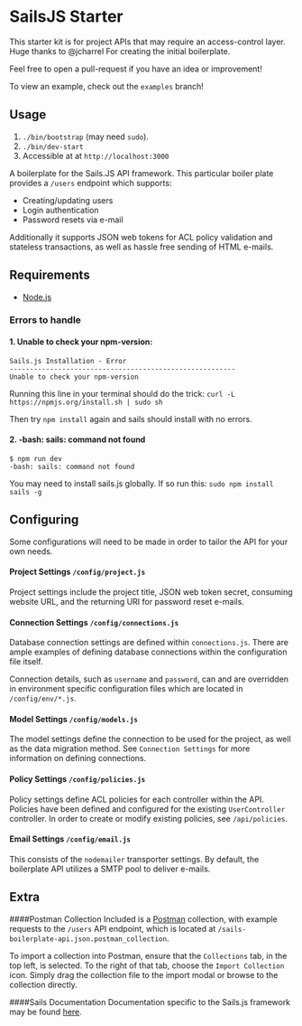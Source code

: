 # SailsJS Starter
This starter kit is for project APIs that may require an access-control layer. Huge thanks to @jcharrel For creating the initial boilerplate.

Feel free to open a pull-request if you have an idea or improvement!

To view an example, check out the `examples` branch!

## Usage

1. `./bin/bootstrap` (may need `sudo`).
2. `./bin/dev-start`
3. Accessible at at `http://localhost:3000`

A boilerplate for the Sails.JS API framework.  This particular boiler plate provides a `/users` endpoint which supports:

+ Creating/updating users
+ Login authentication
+ Password resets via e-mail

Additionally it supports JSON web tokens for ACL policy validation and stateless transactions, as well as hassle free sending of HTML e-mails.

## Requirements
- [Node.js](http://nodejs.org/)

### Errors to handle
#### 1. Unable to check your npm-version:
```
Sails.js Installation - Error
--------------------------------------------------------
Unable to check your npm-version
```
Running this line in your terminal should do the trick:
`curl -L https://npmjs.org/install.sh | sudo sh`

Then try `npm install` again and sails should install with no errors.

#### 2. -bash: sails: command not found
```
$ npm run dev
-bash: sails: command not found
```
You may need to install sails.js globally. If so run this:
`sudo npm install sails -g`

## Configuring
Some configurations will need to be made in order to tailor the API for your own needs.

#### Project Settings `/config/project.js`
Project settings include the project title, JSON web token secret, consuming website URL, and the returning URI for password reset e-mails.

#### Connection Settings `/config/connections.js`
Database connection settings are defined within `connections.js`.  There are ample examples of defining database connections within the configuration file itself.  

Connection details, such as `username` and `password`, can and are overridden in environment specific configuration files which are located in `/config/env/*.js`.

#### Model Settings `/config/models.js`
The model settings define the connection to be used for the project, as well as the data migration method.  See `Connection Settings` for more information on defining connections.

#### Policy Settings `/config/policies.js`
Policy settings define ACL policies for each controller within the API.  Policies have been defined and configured for the existing `UserController` controller.  In order to create or modify existing policies, see `/api/policies`.

#### Email Settings `/config/email.js`
This consists of the `nodemailer` transporter settings.  By default, the boilerplate API utilizes a SMTP pool to deliver e-mails.

## Extra
####Postman Collection
Included is a [Postman](https://chrome.google.com/webstore/detail/postman-rest-client/fdmmgilgnpjigdojojpjoooidkmcomcm?hl=en) collection, with example requests to the `/users` API endpoint, which is located at `/sails-boilerplate-api.json.postman_collection`.

To import a collection into Postman, ensure that the `Collections` tab, in the top left, is selected.  To the right of that tab, choose the `Import Collection` icon.  Simply drag the collection file to the import modal or browse to the collection directly.

####Sails Documentation
Documentation specific to the Sails.js framework may be found [here](http://sailsjs.org/#!/documentation/concepts).
